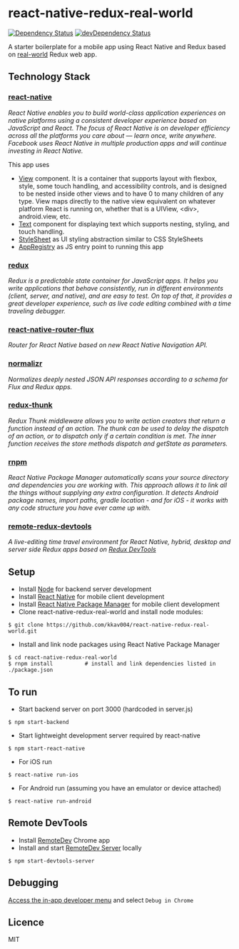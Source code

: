 # react-native-redux-real-world

[![Dependency Status](https://david-dm.org/kkav004/react-native-redux-real-world.svg?style=flat)](https://david-dm.org/kkav004/react-native-redux-real-world)
[![devDependency Status](https://david-dm.org/kkav004/react-native-redux-real-world/dev-status.svg?style=flat)](https://david-dm.org/kkav004/react-native-redux-real-world#info=devDependencies)

A starter boilerplate for a mobile app using React Native and Redux based on [real-world](https://github.com/reactjs/redux/tree/master/examples/real-world) Redux web app.

## Technology Stack
### [react-native](https://facebook.github.io/react-native/)
*React Native enables you to build world-class application experiences on native platforms using a consistent developer experience based on JavaScript and React. The focus of React Native is on developer efficiency across all the platforms you care about — learn once, write anywhere. Facebook uses React Native in multiple production apps and will continue investing in React Native.*

This app uses
- [View](https://facebook.github.io/react-native/docs/view.html) component. It is a container that supports layout with flexbox, style, some touch handling, and accessibility controls, and is designed to be nested inside other views and to have 0 to many children of any type. View maps directly to the native view equivalent on whatever platform React is running on, whether that is a UIView, \<div\>, android.view, etc.
- [Text](https://facebook.github.io/react-native/docs/text.html) component for displaying text which supports nesting, styling, and touch handling.
- [StyleSheet](http://facebook.github.io/react-native/docs/stylesheet.html) as UI styling abstraction similar to CSS StyleSheets
- [AppRegistry](http://facebook.github.io/react-native/docs/appregistry.html) as JS entry point to running this app

### [redux](http://rackt.github.io/redux/index.html)
*Redux is a predictable state container for JavaScript apps.
It helps you write applications that behave consistently, run in different environments (client, server, and native), and are easy to test. On top of that, it provides a great developer experience, such as live code editing combined with a time traveling debugger.*

### [react-native-router-flux](https://github.com/aksonov/react-native-router-flux)
*Router for React Native based on new React Native Navigation API.*

### [normalizr](https://github.com/gaearon/normalizr)
*Normalizes deeply nested JSON API responses according to a schema for Flux and Redux apps.*

### [redux-thunk](https://github.com/gaearon/redux-thunk)
*Redux Thunk middleware allows you to write action creators that return a function instead of an action. The thunk can be used to delay the dispatch of an action, or to dispatch only if a certain condition is met. The inner function receives the store methods dispatch and getState as parameters.*

### [rnpm](https://github.com/rnpm/rnpm)
*React Native Package Manager automatically scans your source directory and dependencies you are working with. This approach allows it to link all the things without supplying any extra configuration. It detects Android package names, import paths, gradle location - and for iOS - it works with any code structure you have ever came up with.*

### [remote-redux-devtools](https://github.com/zalmoxisus/remote-redux-devtools)
*A live-editing time travel environment for React Native, hybrid, desktop and server side Redux apps based on [Redux DevTools](https://github.com/gaearon/redux-devtools)*

## Setup
- Install [Node](https://nodejs.org) for backend server development
- Install [React Native](http://facebook.github.io/react-native/docs/getting-started.html) for mobile client development
- Install [React Native Package Manager](https://github.com/rnpm/rnpm) for mobile client development
- Clone react-native-redux-real-world and install node modules:
```shell
$ git clone https://github.com/kkav004/react-native-redux-real-world.git
```
- Install and link node packages using React Native Package Manager
```shell
$ cd react-native-redux-real-world
$ rnpm install          # install and link dependencies listed in ./package.json
```

## To run
- Start backend server on port 3000 (hardcoded in server.js)
```shell
$ npm start-backend              
```
- Start lightweight development server required by react-native
```shell
$ npm start-react-native              
```
- For iOS run
```shell
$ react-native run-ios
```
- For Android run (assuming you have an emulator or device attached)
```shell
$ react-native run-android
```

## Remote DevTools
- Install [RemoteDev](https://chrome.google.com/webstore/detail/remotedev/faicmgpfiaijcedapokpbdejaodbelph) Chrome app
- Install and start [RemoteDev Server](https://github.com/zalmoxisus/remotedev-server) locally
```shell
$ npm start-devtools-server
```

## Debugging
[Access the in-app developer menu](https://facebook.github.io/react-native/docs/debugging.html) and select ``Debug in Chrome``

## Licence
MIT
